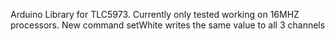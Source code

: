 Arduino Library for TLC5973.
Currently only tested working on 16MHZ processors.
New command setWhite writes the same value to all 3 channels
